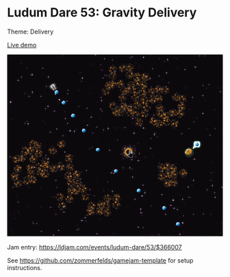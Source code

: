 # Ludum Dare 53: Gravity Delivery

Theme: Delivery

[Live demo](https://zommerfelds.github.io/ldjam53/)

![gif](anim.gif)

Jam entry: https://ldjam.com/events/ludum-dare/53/$366007

See https://github.com/zommerfelds/gamejam-template for setup instructions.

